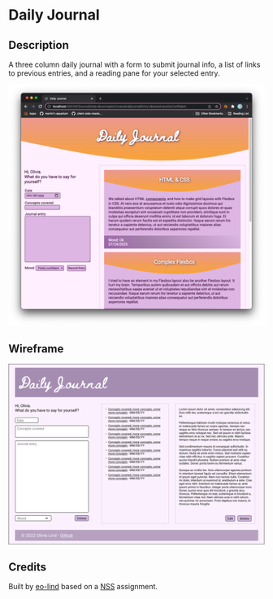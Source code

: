 # Daily Journal

## Description
A three column daily journal with a form to submit journal info, a list of links to previous entries, and a reading pane for your selected entry.

![screenshot of Daily Journal](images/daily-journal-readme-screenshot.png "screenshot of Daily Journal")

## Wireframe
![wireframe of the daily journal](images/daily-journal-wireframe.png "wireframe")

## Credits
Built by [eo-lind]() based on a [NSS](https://nashvillesoftwareschool.com/) assignment.